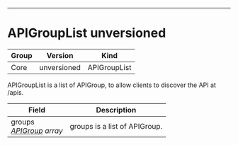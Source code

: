 

-----------
# APIGroupList unversioned



Group        | Version     | Kind
------------ | ---------- | -----------
Core | unversioned | APIGroupList







APIGroupList is a list of APIGroup, to allow clients to discover the API at /apis.



Field        | Description
------------ | -----------
groups <br /> *[APIGroup](#apigroup-unversioned) array*  | groups is a list of APIGroup.






